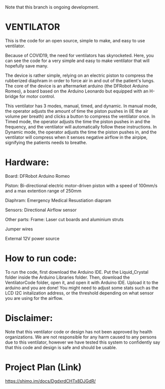 Note that this branch is ongoing development. 

# VENTILATOR
This is the code for an open source, simple to make, and easy to use ventilator. 

Because of COVID19, the need for ventilators has skyrocketed. Here, you can see the code for a very simple and easy to make ventilator that will hopefully save many.

The device is rather simple, relying on an electric piston to compress the rubberized diaphram in order to force air in and out of the patient's lungs. The core of the device is an aftermarket arduino (the DFRobot Arduino Romeo), a board based on the Arduino Leonardo but equipped with an H-bridge for motor control. 

This ventilator has 3 modes, manual, timed, and dynamic. In manual mode, the operator adjusts the amount of time the piston pushes in (IE the air volume per breath) and clicks a button to compress the ventilator once. In Timed mode, the operator adjusts the time the piston pushes in and the frequency, and the ventilator will automatically follow these instructions. In Dynamic mode, the operator adjusts the time the piston pushes in, and the ventilator will compress when it senses negative airflow in the airpipe, signifying the patients needs to breathe.

# Hardware:
Board: DFRobot Arduino Romeo


Piston: Bi-directional electric motor-driven piston with a speed of 100mm/s and a max extention range of 250mm


Diaphram: Emergency Medical Resustiation diapram


Sensors: Directional Airflow sensor



Other parts:
Frame: Laser cut boards and aluminium struts


Jumper wires


External 12V power source



# How to run code:
To run the code, first download the Arduino IDE. Put the Liquid_Crystal folder inside the Arduino Libraries folder. Then, download the VentilatorCode folder, open it, and open it with Arduino IDE. Upload it to the arduino and you are done! You might need to adjust some stats such as the LCD I2C initalization address, or the threshold depending on what sensor you are using for the airflow. 

# Disclaimer:
Note that this ventilator code or design has not been approved by health organizations. We are not responsible for any harm caused to any persons due to this ventilator, however we have tested this system to confidently say that this code and design is safe and should be usable. 

# Project Plan (Link)
https://shimo.im/docs/DgdxrdCHTx8DJGdR/

